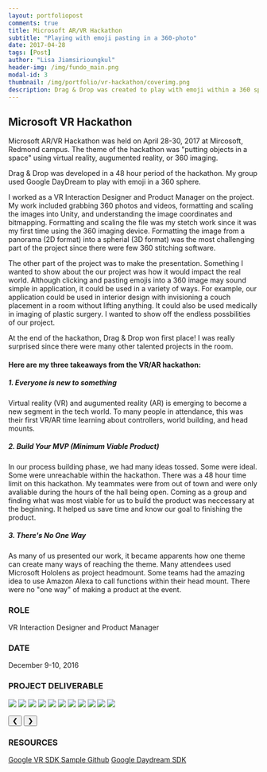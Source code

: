```yaml
---
layout: portfoliopost
comments: true
title: Microsoft AR/VR Hackathon
subtitle: "Playing with emoji pasting in a 360-photo"
date: 2017-04-28
tags: [Post]
author: "Lisa Jiamsirioungkul"
header-img: /img/fundo_main.png
modal-id: 3
thumbnail: /img/portfolio/vr-hackathon/coverimg.png
description: Drag & Drop was created to play with emoji within a 360 space. 
---
```

## Microsoft VR Hackathon

Microsoft AR/VR Hackathon was held on April 28-30, 2017 at Mircosoft, Redmond campus. The theme of the hackathon was "putting objects in a space" using virtual reality, augumented reality, or 360 imaging.

Drag & Drop was developed in a 48 hour period of the hackathon. My group used Google DayDream to play with emoji in a 360 sphere. 

I worked as a VR Interaction Designer and Product Manager on the project. My work included grabbing 360 photos and videos, formatting and scaling the images into Unity, and understanding the image coordinates and bitmapping. Formatting and scaling the file was my stetch work since it was my first time using the 360 imaging device. Formatting the image from a panorama (2D format) into a spherial (3D format) was the most challenging part of the project since there were few 360 stitching software. 

The other part of the project was to make the presentation. Something I wanted to show about the our project was how it would impact the real world. Although clicking and pasting emojis into a 360 image may sound simple in application, it could be used in a variety of ways. For example, our application could be used in interior design with invisioning a couch placement in a room without lifting anything. It could also be used medically in imaging of plastic surgery. I wanted to show off the endless possbilities of our project.

At the end of the hackathon, Drag & Drop won first place! I was really surprised since there were many other talented projects in the room.  

#### Here are my three takeaways from the VR/AR hackathon:

##### 1. Everyone is new to something

Virtual reality (VR) and augumented reality (AR) is emerging to become a new segment in the tech world. To many people in attendance, this was their first VR/AR time learning about controllers, world building, and head mounts.

##### 2. Build Your MVP (Minimum Viable Product)
In our process building phase, we had many ideas tossed. Some were ideal. Some were unreachable within the hackathon. There was a 48 hour time limit on this hackathon. My teammates were from out of town and were only avaliable during the hours of the hall being open. Coming as a group and finding what was most viable for us to build the product was neccessary at the beginning. It helped us save time and know our goal to finishing the product.

##### 3. There's No One Way

As many of us presented our work, it became apparents how one theme can create many ways of reaching the theme. Many attendees used Microsoft Hololens as project headmount. Some teams had the amazing idea to use Amazon Alexa to call functions within their head mount. There were no "one way" of making a product at the event. 

### ROLE
VR Interaction Designer and Product Manager

### DATE
December 9-10, 2016

### PROJECT DELIVERABLE

<div class="w3-content w3-display-container">
  <img class="mySlides" src="/img/portfolio/vr-hackathon/page1.png" style="width=718px">
  <img class="mySlides" src="/img/portfolio/vr-hackathon/page2.png" style="width=718px">
  <img class="mySlides" src="/img/portfolio/vr-hackathon/page3.png" style="width=718px">
  <img class="mySlides" src="/img/portfolio/vr-hackathon/page4.png" style="width=718px">
  <img class="mySlides" src="/img/portfolio/vr-hackathon/page5.png" style="width=718px">
  <img class="mySlides" src="/img/portfolio/vr-hackathon/page6.png" style="width=718px">
  <img class="mySlides" src="/img/portfolio/vr-hackathon/page7.png" style="width=718px">
  <img class="mySlides" src="/img/portfolio/vr-hackathon/page8.png" style="width=718px">
  <img class="mySlides" src="/img/portfolio/vr-hackathon/page9.png" style="width=718px">
  <img class="mySlides" src="/img/portfolio/vr-hackathon/page10.png" style="width=718px">
  <img class="mySlides" src="/img/portfolio/vr-hackathon/page11.png" style="width=718px">

  <button class="w3-button w3-black w3-display-left" onclick="plusDivs(-1)">&#10094;</button>
  <button class="w3-button w3-black w3-display-right" onclick="plusDivs(1)">&#10095;</button>
</div>

<script>
var slideIndex = 1;
showDivs(slideIndex);

function plusDivs(n) {
  showDivs(slideIndex += n);
}

function showDivs(n) {
  var i;
  var x = document.getElementsByClassName("mySlides");
  if (n > x.length) {slideIndex = 1}    
  if (n < 1) {slideIndex = x.length}
  for (i = 0; i < x.length; i++) {
     x[i].style.display = "none";  
  }
  x[slideIndex-1].style.display = "block";  
}
</script>



### RESOURCES
<a href="https://github.com/googlevr/gvr-android-sdk">Google VR SDK Sample Github</a>
<a href="https://developers.google.com/vr/daydream/overview">Google Daydream SDK</a>

